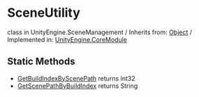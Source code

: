 # SceneUtility
class in UnityEngine.SceneManagement
 / Inherits from: <a href="https://docs.unity3d.com/6000.0/Documentation/ScriptReference/Object.html" target="_blank">Object</a> / Implemented in: <a href="https://docs.unity3d.com/6000.0/Documentation/ScriptReference/UnityEngine.CoreModule.html" target="_blank">UnityEngine.CoreModule</a>
## Static Methods
- <a href="https://docs.unity3d.com/6000.0/Documentation/ScriptReference/SceneUtility.GetBuildIndexByScenePath.html" target="_blank">GetBuildIndexByScenePath</a> returns Int32
- <a href="https://docs.unity3d.com/6000.0/Documentation/ScriptReference/SceneUtility.GetScenePathByBuildIndex.html" target="_blank">GetScenePathByBuildIndex</a> returns String

